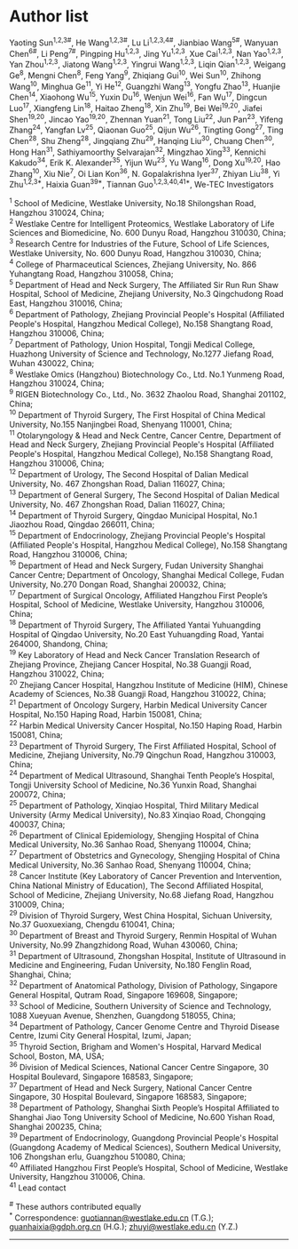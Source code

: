 # Author list

Yaoting Sun<sup>1,2,3#</sup>, He Wang<sup>1,2,3#</sup>, Lu Li<sup>1,2,3,4#</sup>, Jianbiao Wang<sup>5#</sup>, Wanyuan Chen<sup>6#</sup>, Li Peng<sup>7#</sup>, Pingping Hu<sup>1,2,3</sup>, Jing Yu<sup>1,2,3</sup>, Xue Cai<sup>1,2,3</sup>, Nan Yao<sup>1,2,3</sup>, Yan Zhou<sup>1,2,3</sup>, Jiatong Wang<sup>1,2,3</sup>, Yingrui Wang<sup>1,2,3</sup>, Liqin Qian<sup>1,2,3</sup>, Weigang Ge<sup>8</sup>, Mengni Chen<sup>8</sup>, Feng Yang<sup>9</sup>, Zhiqiang Gui<sup>10</sup>, Wei Sun<sup>10</sup>, Zhihong Wang<sup>10</sup>, Minghua Ge<sup>11</sup>, Yi He<sup>12</sup>, Guangzhi Wang<sup>13</sup>, Yongfu Zhao<sup>13</sup>, Huanjie Chen<sup>14</sup>, Xiaohong Wu<sup>15</sup>, Yuxin Du<sup>16</sup>, Wenjun Wei<sup>16</sup>, Fan Wu<sup>17</sup>, Dingcun Luo<sup>17</sup>, Xiangfeng Lin<sup>18</sup>, Haitao Zheng<sup>18</sup>, Xin Zhu<sup>19</sup>, Bei Wei<sup>19,20</sup>, Jiafei Shen<sup>19,20</sup>, Jincao Yao<sup>19,20</sup>, Zhennan Yuan<sup>21</sup>, Tong Liu<sup>22</sup>, Jun Pan<sup>23</sup>, Yifeng Zhang<sup>24</sup>, Yangfan Lv<sup>25</sup>, Qiaonan Guo<sup>25</sup>, Qijun Wu<sup>26</sup>, Tingting Gong<sup>27</sup>, Ting Chen<sup>28</sup>, Shu Zheng<sup>28</sup>, Jingqiang Zhu<sup>29</sup>, Hanqing Liu<sup>30</sup>, Chuang Chen<sup>30</sup>, Hong Han<sup>31</sup>, Sathiyamoorthy Selvarajan<sup>32</sup>, Mingzhao Xing<sup>33</sup>, Kennichi Kakudo<sup>34</sup>, Erik K. Alexander<sup>35</sup>, Yijun Wu<sup>23</sup>, Yu Wang<sup>16</sup>, Dong Xu<sup>19,20</sup>, Hao Zhang<sup>10</sup>, Xiu Nie<sup>7</sup>, Oi Lian Kon<sup>36</sup>, N. Gopalakrishna Iyer<sup>37</sup>, Zhiyan Liu<sup>38</sup>, Yi Zhu<sup>1,2,3*</sup>, Haixia Guan<sup>39*</sup>, Tiannan Guo<sup>1,2,3,40,41*</sup>, We-TEC Investigators

<sup>1</sup> School of Medicine, Westlake University, No.18 Shilongshan Road, Hangzhou 310024, China;  
<sup>2</sup> Westlake Centre for Intelligent Proteomics, Westlake Laboratory of Life Sciences and Biomedicine, No. 600 Dunyu Road, Hangzhou 310030, China;  
<sup>3</sup> Research Centre for Industries of the Future, School of Life Sciences, Westlake University, No. 600 Dunyu Road, Hangzhou 310030, China;  
<sup>4</sup> College of Pharmaceutical Sciences, Zhejiang University, No. 866 Yuhangtang Road, Hangzhou 310058, China;  
<sup>5</sup> Department of Head and Neck Surgery, The Affiliated Sir Run Run Shaw Hospital, School of Medicine, Zhejiang University, No.3 Qingchudong Road East, Hangzhou 310016, China;  
<sup>6</sup> Department of Pathology, Zhejiang Provincial People's Hospital (Affiliated People's Hospital, Hangzhou Medical College), No.158 Shangtang Road, Hangzhou 310006, China;  
<sup>7</sup> Department of Pathology, Union Hospital, Tongji Medical College, Huazhong University of Science and Technology, No.1277 Jiefang Road, Wuhan 430022, China;  
<sup>8</sup> Westlake Omics (Hangzhou) Biotechnology Co., Ltd. No.1 Yunmeng Road, Hangzhou 310024, China;  
<sup>9</sup> RIGEN Biotechnology Co., Ltd., No. 3632 Zhaolou Road, Shanghai 201102, China;  
<sup>10</sup> Department of Thyroid Surgery, The First Hospital of China Medical University, No.155 Nanjingbei Road, Shenyang 110001, China;  
<sup>11</sup> Otolaryngology & Head and Neck Centre, Cancer Centre, Department of Head and Neck Surgery, Zhejiang Provincial People's Hospital (Affiliated People's Hospital, Hangzhou Medical College), No.158 Shangtang Road, Hangzhou 310006, China;  
<sup>12</sup> Department of Urology, The Second Hospital of Dalian Medical University, No. 467 Zhongshan Road, Dalian 116027, China;  
<sup>13</sup> Department of General Surgery, The Second Hospital of Dalian Medical University, No. 467 Zhongshan Road, Dalian 116027, China;  
<sup>14</sup> Department of Thyroid Surgery, Qingdao Municipal Hospital, No.1 Jiaozhou Road, Qingdao 266011, China;  
<sup>15</sup> Department of Endocrinology, Zhejiang Provincial People's Hospital (Affiliated People's Hospital, Hangzhou Medical College), No.158 Shangtang Road, Hangzhou 310006, China;  
<sup>16</sup> Department of Head and Neck Surgery, Fudan University Shanghai Cancer Centre; Department of Oncology, Shanghai Medical College, Fudan University, No.270 Dongan Road, Shanghai 200032, China;  
<sup>17</sup> Department of Surgical Oncology, Affiliated Hangzhou First People’s Hospital, School of Medicine, Westlake University, Hangzhou 310006, China;  
<sup>18</sup> Department of Thyroid Surgery, The Affiliated Yantai Yuhuangding Hospital of Qingdao University, No.20 East Yuhuangding Road, Yantai 264000, Shandong, China;  
<sup>19</sup> Key Laboratory of Head and Neck Cancer Translation Research of Zhejiang Province, Zhejiang Cancer Hospital, No.38 Guangji Road, Hangzhou 310022, China;  
<sup>20</sup> Zhejiang Cancer Hospital, Hangzhou Institute of Medicine (HIM), Chinese Academy of Sciences, No.38 Guangji Road, Hangzhou 310022, China;  
<sup>21</sup> Department of Oncology Surgery, Harbin Medical University Cancer Hospital, No.150 Haping Road, Harbin 150081, China;  
<sup>22</sup> Harbin Medical University Cancer Hospital, No.150 Haping Road, Harbin 150081, China;  
<sup>23</sup> Department of Thyroid Surgery, The First Affiliated Hospital, School of Medicine, Zhejiang University, No.79 Qingchun Road, Hangzhou 310003, China;  
<sup>24</sup> Department of Medical Ultrasound, Shanghai Tenth People’s Hospital, Tongji University School of Medicine, No.36 Yunxin Road, Shanghai 200072, China;  
<sup>25</sup> Department of Pathology, Xinqiao Hospital, Third Military Medical University (Army Medical University), No.83 Xinqiao Road, Chongqing 400037, China;  
<sup>26</sup> Department of Clinical Epidemiology, Shengjing Hospital of China Medical University, No.36 Sanhao Road, Shenyang 110004, China;  
<sup>27</sup> Department of Obstetrics and Gynecology, Shengjing Hospital of China Medical University, No.36 Sanhao Road, Shenyang 110004, China;  
<sup>28</sup> Cancer Institute (Key Laboratory of Cancer Prevention and Intervention, China National Ministry of Education), The Second Affiliated Hospital, School of Medicine, Zhejiang University, No.68 Jiefang Road, Hangzhou 310009, China;  
<sup>29</sup> Division of Thyroid Surgery, West China Hospital, Sichuan University, No.37 Guoxuexiang, Chengdu 610041, China;  
<sup>30</sup> Department of Breast and Thyroid Surgery, Renmin Hospital of Wuhan University, No.99 Zhangzhidong Road, Wuhan 430060, China;  
<sup>31</sup> Department of Ultrasound, Zhongshan Hospital, Institute of Ultrasound in Medicine and Engineering, Fudan University, No.180 Fenglin Road, Shanghai, China;  
<sup>32</sup> Department of Anatomical Pathology, Division of Pathology, Singapore General Hospital, Qutram Road, Singapore 169608, Singapore;  
<sup>33</sup> School of Medicine, Southern University of Science and Technology, 1088 Xueyuan Avenue, Shenzhen, Guangdong 518055, China;  
<sup>34</sup> Department of Pathology, Cancer Genome Centre and Thyroid Disease Centre, Izumi City General Hospital, Izumi, Japan;  
<sup>35</sup> Thyroid Section, Brigham and Women's Hospital, Harvard Medical School, Boston, MA, USA;  
<sup>36</sup> Division of Medical Sciences, National Cancer Centre Singapore, 30 Hospital Boulevard, Singapore 168583, Singapore;  
<sup>37</sup> Department of Head and Neck Surgery, National Cancer Centre Singapore, 30 Hospital Boulevard, Singapore 168583, Singapore;  
<sup>38</sup> Department of Pathology, Shanghai Sixth People’s Hospital Affiliated to Shanghai Jiao Tong University School of Medicine, No.600 Yishan Road, Shanghai 200235, China;  
<sup>39</sup> Department of Endocrinology, Guangdong Provincial People's Hospital (Guangdong Academy of Medical Sciences), Southern Medical University, 106 Zhongshan erlu, Guangzhou 510080, China;  
<sup>40</sup> Affiliated Hangzhou First People’s Hospital, School of Medicine, Westlake University, Hangzhou 310006, China.  
<sup>41</sup> Lead contact

<sup>#</sup> These authors contributed equally  
<sup>*</sup> Correspondence: guotiannan@westlake.edu.cn (T.G.); guanhaixia@gdph.org.cn (H.G.); zhuyi@westlake.edu.cn (Y.Z.)

---

